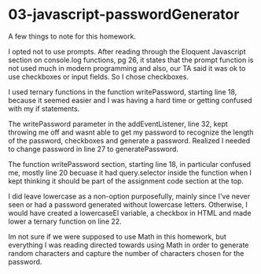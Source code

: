 # 03-javascript-passwordGenerator


A few things to note for this homework.  

I opted not to use prompts. After reading through the Eloquent Javascript section on console.log functions, pg 26, it states that the prompt function is not used much in modern programming and also, our TA said it was ok to use checkboxes or input fields. So I chose checkboxes. 

I used ternary functions in the function writePassword, starting line 18, because it seemed easier and I was having a hard time or getting confused with my if statements. 

The writePassword parameter in the addEventListener, line 32, kept throwing me off and wasnt able to get my password to recognize the length of the password, checkboxes and generate a password.  Realized I needed to change password in line 27 to generatePassword. 

The function writePassword section, starting line 18, in particular confused me, mostly line 20 becuase it had query.selector inside the function when I kept thinking it should be part of the assignment code section at the top.

I did leave lowercase as a non-option purposefully, mainly since I've never seen or had a password generated without lowercase letters.  Otherwise, I would have created a lowercaseEl variable, a checkbox in HTML and made lower a ternary function on line 22.  

Im not sure if we were supposed to use Math in this homework, but everything I was reading directed towards using Math in order to generate random characters and capture the number of characters chosen for the password.  